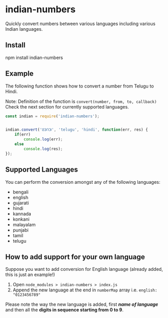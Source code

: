 # indian-numbers
Quickly convert numbers between various languages including various Indian languages.

## Install
npm install indian-numbers

## Example
The following function shows how to convert a number from Telugu to Hindi.

Note: Definition of the function is ```convert(number, from, to, callback)```
Check the next section for currently supported languages.

```javascript
const indian = require('indian-numbers');


indian.convert('౭౩౧౫', 'telugu', 'hindi', function(err, res) {
    if(err)
        console.log(err);
    else
        console.log(res);
});
```

## Supported Languages
You can perform the conversion amongst any of the following languages:

- bengali
- english
- gujarati
- hindi
- kannada
- konkani
- malayalam
- punjabi
- tamil
- telugu

## How to add support for your own language

Suppose you want to add conversion for English language (already added, this is just an example!)
1. Open ```node_modules > indian-numbers > index.js```
2. Append the new language at the end in ```numberMap``` array i.e. ```english: "0123456789"```

Please note the way the new language is added, first ***name of language*** and then all the **digits in sequence starting from 0 to 9**.
